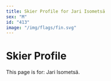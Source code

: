 ```yaml
---
title: Skier Profile for Jari Isometsä
sex: "M"
id: "413"
image: "/img/flags/fin.svg" 
---
```


# Skier Profile

This page is for: Jari Isometsä.
    